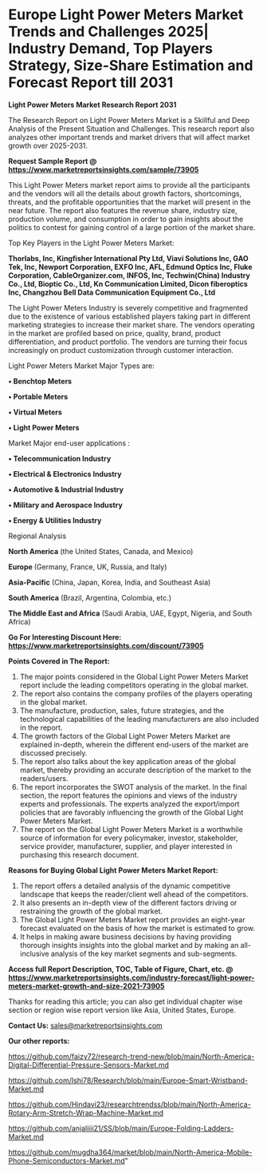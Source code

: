  # Europe Light Power Meters Market Trends and Challenges 2025| Industry Demand, Top Players Strategy, Size-Share Estimation and Forecast Report till 2031

<strong>Light Power Meters Market Research Report 2031</strong>

The Research Report on Light Power Meters Market is a Skillful and Deep Analysis of the Present Situation and Challenges. This research report also analyzes other important trends and market drivers that will affect market growth over 2025-2031.

<strong>Request Sample Report @ <a href=https://www.marketreportsinsights.com/sample/73905>https://www.marketreportsinsights.com/sample/73905</a></strong>

This Light Power Meters market report aims to provide all the participants and the vendors will all the details about growth factors, shortcomings, threats, and the profitable opportunities that the market will present in the near future. The report also features the revenue share, industry size, production volume, and consumption in order to gain insights about the politics to contest for gaining control of a large portion of the market share.

Top Key Players in the Light Power Meters Market:

<strong>Thorlabs, Inc, Kingfisher International Pty Ltd, Viavi Solutions Inc, GAO Tek, Inc, Newport Corporation, EXFO Inc, AFL, Edmund Optics Inc, Fluke Corporation, CableOrganizer.com, INFOS, Inc, Techwin(China) Industry Co., Ltd, Bioptic Co., Ltd, Kn Communication Limited, Dicon fiberoptics Inc, Changzhou Bell Data Communication Equipment Co., Ltd</strong>

The Light Power Meters Industry is severely competitive and fragmented due to the existence of various established players taking part in different marketing strategies to increase their market share. The vendors operating in the market are profiled based on price, quality, brand, product differentiation, and product portfolio. The vendors are turning their focus increasingly on product customization through customer interaction.

Light Power Meters Market Major Types are:

<strong>• Benchtop Meters

• Portable Meters

• Virtual Meters

• Light Power Meters</strong>

Market Major end-user applications :

<strong>• Telecommunication Industry

• Electrical & Electronics Industry

• Automotive & Industrial Industry

• Military and Aerospace Industry

• Energy & Utilities Industry</strong>

Regional Analysis

</u><strong><b>North America</b></strong> (the United States, Canada, and Mexico)

<strong><b>Europe </b></strong>(Germany, France, UK, Russia, and Italy)

<strong><b>Asia-Pacific</b></strong> (China, Japan, Korea, India, and Southeast Asia)

<strong><b>South America</b></strong> (Brazil, Argentina, Colombia, etc.)

<strong><b>The Middle East and Africa</b></strong> (Saudi Arabia, UAE, Egypt, Nigeria, and South Africa)

<strong>Go For Interesting Discount Here: <a href=https://www.marketreportsinsights.com/discount/73905>https://www.marketreportsinsights.com/discount/73905</a></strong>

<strong>Points Covered in The Report:</strong>
<ol>
  <li>The major points considered in the Global Light Power Meters Market report include the leading competitors operating in the global market.</li>
  <li>The report also contains the company profiles of the players operating in the global market.</li>
  <li>The manufacture, production, sales, future strategies, and the technological capabilities of the leading manufacturers are also included in the report.</li>
  <li>The growth factors of the Global Light Power Meters Market are explained in-depth, wherein the different end-users of the market are discussed precisely.</li>
  <li>The report also talks about the key application areas of the global market, thereby providing an accurate description of the market to the readers/users.</li>
  <li>The report incorporates the SWOT analysis of the market. In the final section, the report features the opinions and views of the industry experts and professionals. The experts analyzed the export/import policies that are favorably influencing the growth of the Global Light Power Meters Market.</li>
  <li>The report on the Global Light Power Meters Market is a worthwhile source of information for every policymaker, investor, stakeholder, service provider, manufacturer, supplier, and player interested in purchasing this research document.</li>
</ol>
<strong>Reasons for Buying Global Light Power Meters Market Report:</strong>

<ol>
  <li>The report offers a detailed analysis of the dynamic competitive landscape that keeps the reader/client well ahead of the competitors.</li>
  <li>It also presents an in-depth view of the different factors driving or restraining the growth of the global market.</li>
  <li>The Global Light Power Meters Market report provides an eight-year forecast evaluated on the basis of how the market is estimated to grow.</li>
  <li>It helps in making aware business decisions by having providing thorough insights insights into the global market and by making an all-inclusive analysis of the key market segments and sub-segments.</li>
</ol>
<strong>Access full Report Description, TOC, Table of Figure, Chart, etc. @ <a href=https://www.marketreportsinsights.com/industry-forecast/light-power-meters-market-growth-and-size-2021-73905>https://www.marketreportsinsights.com/industry-forecast/light-power-meters-market-growth-and-size-2021-73905</a></strong>


Thanks for reading this article; you can also get individual chapter wise section or region wise report version like Asia, United States, Europe.

<strong>Contact Us:</strong>
sales@marketreportsinsights.com

<strong>Our other reports:</strong>

<a href=https://github.com/faizy72/research-trend-new/blob/main/North-America-Digital-Differential-Pressure-Sensors-Market.md>https://github.com/faizy72/research-trend-new/blob/main/North-America-Digital-Differential-Pressure-Sensors-Market.md</a>

<a href=https://github.com/Ishi78/Research/blob/main/Europe-Smart-Wristband-Market.md>https://github.com/Ishi78/Research/blob/main/Europe-Smart-Wristband-Market.md</a>

<a href=https://github.com/Hindavi23/researchtrendss/blob/main/North-America-Rotary-Arm-Stretch-Wrap-Machine-Market.md>https://github.com/Hindavi23/researchtrendss/blob/main/North-America-Rotary-Arm-Stretch-Wrap-Machine-Market.md</a>

<a href=https://github.com/anjaliiii21/SS/blob/main/Europe-Folding-Ladders-Market.md>https://github.com/anjaliiii21/SS/blob/main/Europe-Folding-Ladders-Market.md</a>

<a href=https://github.com/mugdha364/market/blob/main/North-America-Mobile-Phone-Semiconductors-Market.md>https://github.com/mugdha364/market/blob/main/North-America-Mobile-Phone-Semiconductors-Market.md</a>"
